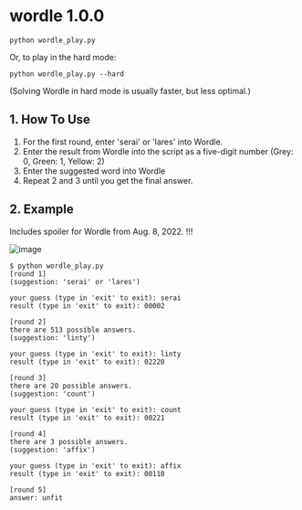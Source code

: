 # wordle 1.0.0

`python wordle_play.py`

Or, to play in the hard mode:

`python wordle_play.py --hard`

(Solving Wordle in hard mode is usually faster, but less optimal.)

## 1. How To Use
1. For the first round, enter 'serai' or 'lares' into Wordle.
1. Enter the result from Wordle into the script as a five-digit number (Grey: 0, Green: 1, Yellow: 2)
1. Enter the suggested word into Wordle
1. Repeat 2 and 3 until you get the final answer.


## 2. Example
Includes spoiler for Wordle from Aug. 8, 2022. !!!

![image](https://user-images.githubusercontent.com/35788350/183581651-87b4b01c-3732-4bab-9a7d-32d4bbc1fa4b.png)

```
$ python wordle_play.py
[round 1]
(suggestion: 'serai' or 'lares')

your guess (type in 'exit' to exit): serai
result (type in 'exit' to exit): 00002

[round 2]
there are 513 possible answers.
(suggestion: 'linty')                                                                                                                                                   

your guess (type in 'exit' to exit): linty
result (type in 'exit' to exit): 02220

[round 3]
there are 20 possible answers.
(suggestion: 'count')                                                                                                                                                   

your guess (type in 'exit' to exit): count
result (type in 'exit' to exit): 00221

[round 4]
there are 3 possible answers.
(suggestion: 'affix')                                                                                                                                                   

your guess (type in 'exit' to exit): affix
result (type in 'exit' to exit): 00110

[round 5]
answer: unfit
```
